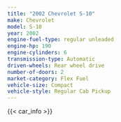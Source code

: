 ```yaml
---
title: "2002 Chevrolet S-10"
make: Chevrolet
model: S-10
year: 2002
engine-fuel-type: regular unleaded
engine-hp: 190
engine-cylinders: 6
transmission-type: Automatic
driven-wheels: Rear wheel drive
number-of-doors: 2
market-category: Flex Fuel
vehicle-size: Compact
vehicle-style: Regular Cab Pickup
---
```


{{< car_info >}}
